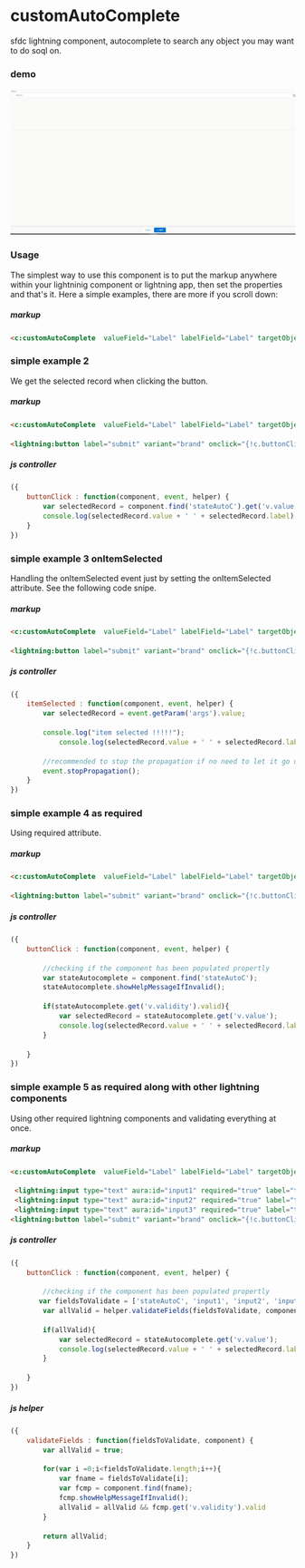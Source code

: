 # customAutoComplete
sfdc lightning component, autocomplete to search any object you may want to do soql on.

### demo

![demo](https://github.com/anyei/customAutoComplete/raw/master/customAutoComplete-Demo.gif)



### Usage
The simplest way to use this component is to put the markup anywhere within your lightninig component or lightning app, then set the properties and that's it. Here a simple examples, there are more if you scroll down:

##### markup
```html
<c:customAutoComplete  valueField="Label" labelField="Label" targetObject="US_States__mdt" aura:id="stateAutoC"  label="States"  />
```



### simple example 2
We get the selected record when clicking the button.

##### markup
```html
<c:customAutoComplete  valueField="Label" labelField="Label" targetObject="US_States__mdt" aura:id="stateAutoC"  label="States"  />

<lightning:button label="submit" variant="brand" onclick="{!c.buttonClick}" />
```

##### js controller
```javascript
({
	buttonClick : function(component, event, helper) {
        var selectedRecord = component.find('stateAutoC').get('v.value');
        console.log(selectedRecord.value + ' ' + selectedRecord.label);
	}
})

```

### simple example 3 onItemSelected
Handling the onItemSelected event just by setting the onItemSelected attribute. See the following code snipe.

##### markup
```html
<c:customAutoComplete  valueField="Label" labelField="Label" targetObject="US_States__mdt" aura:id="stateAutoC"  label="States" onItemSelected="{!c.itemSelected}" />

<lightning:button label="submit" variant="brand" onclick="{!c.buttonClick}" />
```

##### js controller
```javascript
({
	itemSelected : function(component, event, helper) {
        var selectedRecord = event.getParam('args').value;
        
        console.log("item selected !!!!!");
		    console.log(selectedRecord.value + ' ' + selectedRecord.label);
        
        //recommended to stop the propagation if no need to let it go up in the event hierarchy
        event.stopPropagation();
	}
})

```


### simple example 4 as required
Using required attribute.

##### markup
```html
<c:customAutoComplete  valueField="Label" labelField="Label" targetObject="US_States__mdt" aura:id="stateAutoC"  label="States"  required="true" />

<lightning:button label="submit" variant="brand" onclick="{!c.buttonClick}" />
```

##### js controller
```javascript
({
	buttonClick : function(component, event, helper) {
        
        //checking if the component has been populated propertly
        var stateAutocomplete = component.find('stateAutoC');        
        stateAutocomplete.showHelpMessageIfInvalid();
        
        if(stateAutocomplete.get('v.validity').valid){
            var selectedRecord = stateAutocomplete.get('v.value');
        	console.log(selectedRecord.value + ' ' + selectedRecord.label);
        }
        
	}
})

```



### simple example 5 as required along with other lightning components
Using other required lightning components and validating everything at once.

##### markup
```html
<c:customAutoComplete  valueField="Label" labelField="Label" targetObject="US_States__mdt" aura:id="stateAutoC"  label="States"  required="true" />

 <lightning:input type="text" aura:id="input1" required="true" label="test 1" />
 <lightning:input type="text" aura:id="input2" required="true" label="test 2" />
 <lightning:input type="text" aura:id="input3" required="true" label="test 3" />
<lightning:button label="submit" variant="brand" onclick="{!c.buttonClick}" />
```

##### js controller
```javascript
({
	buttonClick : function(component, event, helper) {
        
        //checking if the component has been populated propertly
       var fieldsToValidate = ['stateAutoC', 'input1', 'input2', 'input3'];
        var allValid = helper.validateFields(fieldsToValidate, component);
        
        if(allValid){
            var selectedRecord = stateAutocomplete.get('v.value');
        	console.log(selectedRecord.value + ' ' + selectedRecord.label);
        }
        
	}
})

```

##### js helper
```javascript
({
	validateFields : function(fieldsToValidate, component) {
        var allValid = true;
       
		for(var i =0;i<fieldsToValidate.length;i++){
            var fname = fieldsToValidate[i];          
            var fcmp = component.find(fname);
        	fcmp.showHelpMessageIfInvalid();
            allValid = allValid && fcmp.get('v.validity').valid
        }
        
        return allValid;
	}
})

```


